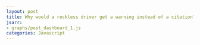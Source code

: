 ```yaml
---
layout: post
title: Why would a reckless driver get a warning instead of a citation?
jsarr:
- graphs/post_dashboard_1.js
categories: Javascript
---
```

